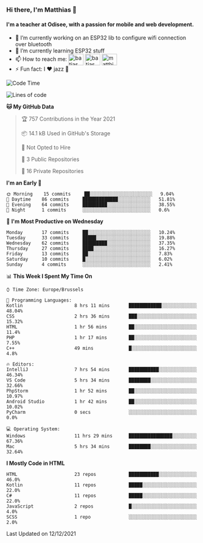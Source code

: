 ### Hi there, I'm Matthias 👋

#### I'm a teacher at Odisee, with a passion for mobile and web development.

- 🔭 I’m currently working on an ESP32 lib to configure wifi connection over bluetooth
- 🌱 I’m currently learning ESP32 stuff
- 📫 How to reach me: <a href="https://dev.to/batjas" target="_blank"><img align="center" src="https://raw.githubusercontent.com/rahuldkjain/github-profile-readme-generator/master/src/images/icons/Social/devto.svg" alt="batjas" height="30" width="40" /></a>
<a href="https://twitter.com/batjas" target="_blank"><img align="center" src="https://raw.githubusercontent.com/rahuldkjain/github-profile-readme-generator/master/src/images/icons/Social/twitter.svg" alt="batjas" height="30" width="40" /></a>
<a href="https://linkedin.com/in/matthiasdruwé" target="_blank"><img align="center" src="https://raw.githubusercontent.com/rahuldkjain/github-profile-readme-generator/master/src/images/icons/Social/linked-in-alt.svg" alt="matthiasdruwé" height="30" width="40" /></a>
- ⚡ Fun fact: I ❤ jazz 🎷


<!--START_SECTION:waka-->
![Code Time](http://img.shields.io/badge/Code%20Time-29%20hrs%2054%20mins-blue)

![Lines of code](https://img.shields.io/badge/From%20Hello%20World%20I%27ve%20Written-47%20Thousand%20lines%20of%20code-blue)

**🐱 My GitHub Data** 

> 🏆 757 Contributions in the Year 2021
 > 
> 📦 14.1 kB Used in GitHub's Storage 
 > 
> 🚫 Not Opted to Hire
 > 
> 📜 3 Public Repositories 
 > 
> 🔑 16 Private Repositories  
 > 
**I'm an Early 🐤** 

```text
🌞 Morning    15 commits     ██░░░░░░░░░░░░░░░░░░░░░░░   9.04% 
🌆 Daytime    86 commits     █████████████░░░░░░░░░░░░   51.81% 
🌃 Evening    64 commits     █████████░░░░░░░░░░░░░░░░   38.55% 
🌙 Night      1 commits      ░░░░░░░░░░░░░░░░░░░░░░░░░   0.6%

```
📅 **I'm Most Productive on Wednesday** 

```text
Monday       17 commits     ██░░░░░░░░░░░░░░░░░░░░░░░   10.24% 
Tuesday      33 commits     █████░░░░░░░░░░░░░░░░░░░░   19.88% 
Wednesday    62 commits     █████████░░░░░░░░░░░░░░░░   37.35% 
Thursday     27 commits     ████░░░░░░░░░░░░░░░░░░░░░   16.27% 
Friday       13 commits     ██░░░░░░░░░░░░░░░░░░░░░░░   7.83% 
Saturday     10 commits     █░░░░░░░░░░░░░░░░░░░░░░░░   6.02% 
Sunday       4 commits      ░░░░░░░░░░░░░░░░░░░░░░░░░   2.41%

```


📊 **This Week I Spent My Time On** 

```text
⌚︎ Time Zone: Europe/Brussels

💬 Programming Languages: 
Kotlin                   8 hrs 11 mins       ████████████░░░░░░░░░░░░░   48.04% 
CSS                      2 hrs 36 mins       ███░░░░░░░░░░░░░░░░░░░░░░   15.32% 
HTML                     1 hr 56 mins        ██░░░░░░░░░░░░░░░░░░░░░░░   11.4% 
PHP                      1 hr 17 mins        ██░░░░░░░░░░░░░░░░░░░░░░░   7.55% 
C++                      49 mins             █░░░░░░░░░░░░░░░░░░░░░░░░   4.8%

🔥 Editors: 
IntelliJ                 7 hrs 54 mins       ███████████░░░░░░░░░░░░░░   46.34% 
VS Code                  5 hrs 34 mins       ████████░░░░░░░░░░░░░░░░░   32.66% 
PhpStorm                 1 hr 52 mins        ██░░░░░░░░░░░░░░░░░░░░░░░   10.97% 
Android Studio           1 hr 42 mins        ██░░░░░░░░░░░░░░░░░░░░░░░   10.02% 
PyCharm                  0 secs              ░░░░░░░░░░░░░░░░░░░░░░░░░   0.0%

💻 Operating System: 
Windows                  11 hrs 29 mins      ████████████████░░░░░░░░░   67.36% 
Mac                      5 hrs 34 mins       ████████░░░░░░░░░░░░░░░░░   32.64%

```

**I Mostly Code in HTML** 

```text
HTML                     23 repos            ███████████░░░░░░░░░░░░░░   46.0% 
Kotlin                   11 repos            █████░░░░░░░░░░░░░░░░░░░░   22.0% 
C#                       11 repos            █████░░░░░░░░░░░░░░░░░░░░   22.0% 
JavaScript               2 repos             █░░░░░░░░░░░░░░░░░░░░░░░░   4.0% 
SCSS                     1 repo              ░░░░░░░░░░░░░░░░░░░░░░░░░   2.0%

```



 Last Updated on 12/12/2021
<!--END_SECTION:waka-->
